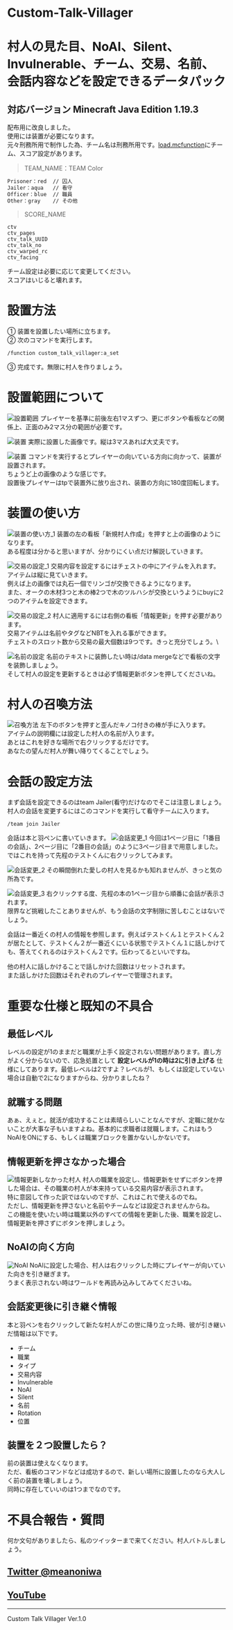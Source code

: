 # Custom-Talk-Villager

# 村人の見た目、NoAI、Silent、Invulnerable、チーム、交易、名前、会話内容などを設定できるデータパック

## 対応バージョン Minecraft Java Edition 1.19.3

配布用に改良しました。\
使用には装置が必要になります。\
元々刑務所用で制作した為、チーム名は刑務所用です。[load.mcfunction](Custom_Talk_Villager/data/custom_talk_villager/functions/load.mcfunction)にチーム、スコア設定があります。


> TEAM_NAME：TEAM Color
```md
Prisoner：red  // 囚人
Jailer：aqua   // 看守
Officer：blue  // 職員
Other：gray    // その他
```
> SCORE_NAME  
```
ctv
ctv_pages
ctv_talk_UUID
ctv_talk_no
ctv_warped_rc
ctv_facing
```

チーム設定は必要に応じて変更してください。\
スコアはいじると壊れます。

# 設置方法
① 装置を設置したい場所に立ちます。\
② 次のコマンドを実行します。
```
/function custom_talk_villager:a_set
```
③ 完成です。無限に村人を作りましょう。

# 設置範囲について
![設置範囲](image/%E8%A8%AD%E7%BD%AE%E7%AF%84%E5%9B%B2.png)
プレイヤーを基準に前後左右1マスずつ、更にボタンや看板などの関係上、正面のみ2マス分の範囲が必要です。

![装置](image/%E8%A3%85%E7%BD%AE.png)
実際に設置した画像です。縦は3マスあれば大丈夫です。

![装置](image/%E8%A8%AD%E7%BD%AE%E4%BA%88%E6%83%B3.png)
コマンドを実行するとプレイヤーの向いている方向に向かって、装置が設置されます。\
ちょうど上の画像のような感じです。\
設置後プレイヤーはtpで装置外に放り出され、装置の方向に180度回転します。

# 装置の使い方

![装置の使い方_1](image/%E8%A3%85%E7%BD%AE%E4%BD%BF%E3%81%84%E6%96%B9_1.png)
装置の左の看板「新規村人作成」を押すと上の画像のようになります。\
ある程度は分かると思いますが、分かりにくい点だけ解説していきます。

![交易の設定_1](image/%E8%A3%85%E7%BD%AE%E4%BD%BF%E3%81%84%E6%96%B9_2.png)
交易内容を設定するにはチェストの中にアイテムを入れます。\
アイテムは縦に見ていきます。\
例えば上の画像では丸石一個でリンゴが交換できるようになります。\
また、オークの木材3つと木の棒2つで木のツルハシが交換というようにbuyに2つのアイテムを設定できます。

![交易の設定_2](image/%E8%A3%85%E7%BD%AE%E4%BD%BF%E3%81%84%E6%96%B9_3.png)
村人に適用するには右側の看板「情報更新」を押す必要があります。\
交易アイテムは名前やタグなどNBTを入れる事ができます。\
チェストのスロット数から交易の最大個数は9つです。きっと充分でしょう。\

![名前の設定](image/%E8%A3%85%E7%BD%AE%E4%BD%BF%E3%81%84%E6%96%B9_4.png)
名前のテキストに装飾したい時は/data mergeなどで看板の文字を装飾しましょう。\
そして村人の設定を更新するときは必ず情報更新ボタンを押してくださいね。

# 村人の召喚方法
![召喚方法](image/%E5%8F%AC%E5%96%9A%E6%96%B9%E6%B3%95.png)
左下のボタンを押すと歪んだキノコ付きの棒が手に入ります。\
アイテムの説明欄には設定した村人の名前が入ります。\
あとはこれを好きな場所で右クリックするだけです。\
あなたの望んだ村人が舞い降りてくることでしょう。

# 会話の設定方法
まず会話を設定できるのはteam Jailer(看守)だけなのでそこは注意しましょう。\
村人の会話を変更するにはこのコマンドを実行して看守チームに入ります。
```
/team join Jailer
```
会話は本と羽ペンに書いていきます。
![会話変更_1](image/%E4%BC%9A%E8%A9%B1%E5%A4%89%E6%9B%B4_1.png)
今回は1ページ目に「1番目の会話」、2ページ目に「2番目の会話」のように3ページ目まで用意しました。\
ではこれを持って先程のテストくんに右クリックしてみます。

![会話変更_2](image/%E4%BC%9A%E8%A9%B1%E5%A4%89%E6%9B%B4_2.png)
その瞬間倒れた愛しの村人を見るかも知れませんが、きっと気の所為です。

![会話変更_3](image/%E4%BC%9A%E8%A9%B1%E5%A4%89%E6%9B%B4_3.png)
右クリックする度、先程の本の1ページ目から順番に会話が表示されます。\
限界など挑戦したことありませんが、もう会話の文字制限に苦しむことはないでしょう。

会話は一番近くの村人の情報を参照します。例えばテストくん１とテストくん２が居たとして、テストくん２が一番近くにいる状態でテストくん１に話しかけても、答えてくれるのはテストくん２です。伝わってるといいですね。

他の村人に話しかけることで話しかけた回数はリセットされます。\
また話しかけた回数はそれぞれのプレイヤーで管理されます。


# 重要な仕様と既知の不具合

## 最低レベル
レベルの設定が1のままだと職業が上手く設定されない問題があります。直し方がよく分からないので、応急処置として **設定レベルが1の時は2に引き上げる** 仕様にしてあります。最低レベルは2ですよ？レベルが1、もしくは設定していない場合は自動で2になりますからね、分かりましたね？

## 就職する問題
あぁ、えぇと。就活が成功することは素晴らしいことなんですが、定職に就かないことが大事な子もいますよね。基本的に求職者は就職します。これはもうNoAIをONにする、もしくは職業ブロックを置かないしかないです。

## 情報更新を押さなかった場合
![情報更新しなかった村人](image/%E6%83%85%E5%A0%B1%E6%9B%B4%E6%96%B0%E3%81%97%E3%81%AA%E3%81%8B%E3%81%A3%E3%81%9F%E6%9D%91%E4%BA%BA.png)
村人の職業を設定し、情報更新をせずにボタンを押した場合は、その職業の村人が本来持っている交易内容が表示されます。\
特に意図して作った訳ではないのですが、これはこれで使えるのでね。\
ただし、情報更新を押さないと名前やチームなどは設定されませんからね。\
この機能を使いたい時は職業以外のすべての情報を更新した後、職業を設定し、情報更新を押さずにボタンを押しましょう。

## NoAIの向く方向
![NoAI](image/NoAI.png)
NoAIに設定した場合、村人は右クリックした時にプレイヤーが向いていた向きを引き継ぎます。\
うまく表示されない時はワールドを再読み込みしてみてくださいね。

## 会話変更後に引き継ぐ情報
本と羽ペンを右クリックして新たな村人がこの世に降り立った時、彼が引き継いだ情報は以下です。
- チーム
- 職業
- タイプ
- 交易内容
- Invulnerable
- NoAI
- Silent
- 名前
- Rotation
- 位置

## 装置を２つ設置したら？
前の装置は使えなくなります。\
ただ、看板のコマンドなどは成功するので、新しい場所に設置したのなら大人しく前の装置を壊しましょう。\
同時に存在していいのは1つまでなのです。

# 不具合報告・質問

何か文句がありましたら、私のツイッターまで来てください。村人バトルしましょう。

[**Twitter @meanoniwa**](https://twitter.com/meanoniwa)
-
[**YouTube**](https://www.youtube.com/@meanoniwa)
-
---
Custom Talk Villager Ver.1.0
